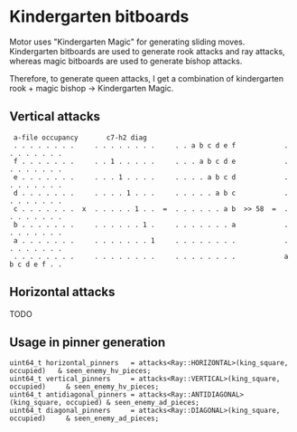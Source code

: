 # Kindergarten bitboards

Motor uses "Kindergarten Magic" for generating sliding moves. 
Kindergarten bitboards are used to generate rook attacks and ray attacks, whereas magic bitboards are used to generate bishop attacks.

Therefore, to generate queen attacks, I get a combination of kindergarten rook + magic bishop &rarr; Kindergarten Magic.

## Vertical attacks


```
 a-file occupancy       c7-h2 diag
 . . . . . . . .     . . . . . . . .     . . a b c d e f            . . . . . . . .
 f . . . . . . .     . . 1 . . . . .     . . . a b c d e            . . . . . . . .
 e . . . . . . .     . . . 1 . . . .     . . . . a b c d            . . . . . . . .
 d . . . . . . .     . . . . 1 . . .     . . . . . a b c            . . . . . . . .
 c . . . . . . .  x  . . . . . 1 . .  =  . . . . . . a b  >> 58  =  . . . . . . . . 
 b . . . . . . .     . . . . . . 1 .     . . . . . . . a            . . . . . . . .
 a . . . . . . .     . . . . . . . 1     . . . . . . . .            . . . . . . . .
 . . . . . . . .     . . . . . . . .     . . . . . . . .            a b c d e f . .
```

## Horizontal attacks
TODO

## Usage in pinner generation
```
uint64_t horizontal_pinners   = attacks<Ray::HORIZONTAL>(king_square, occupied)   & seen_enemy_hv_pieces;
uint64_t vertical_pinners     = attacks<Ray::VERTICAL>(king_square, occupied)     & seen_enemy_hv_pieces;
uint64_t antidiagonal_pinners = attacks<Ray::ANTIDIAGONAL>(king_square, occupied) & seen_enemy_ad_pieces;
uint64_t diagonal_pinners     = attacks<Ray::DIAGONAL>(king_square, occupied)     & seen_enemy_ad_pieces;
```
